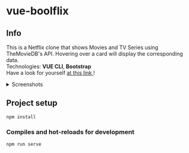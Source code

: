 # vue-boolflix
## Info
This is a Netflix clone that shows Movies and TV Series using TheMovieDB's API.
Hovering over a card will display the corresponding data.  
Technologies: **VUE CLI**, **Bootstrap**  
Have a look for yourself <a href="https://morieri-boolflix.netlify.app/">at this link </a>!

<details>
  <summary>Screenshots</summary>
  <img src="https://i.imgur.com/rIvZ0VF.png" name="1">
  <img src="https://i.imgur.com/W2kOre3.png" name="2">
</details>

## Project setup
```
npm install
```

### Compiles and hot-reloads for development
```
npm run serve
```
